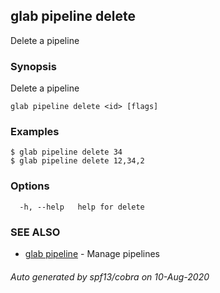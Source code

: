 ## glab pipeline delete

Delete a pipeline

### Synopsis

Delete a pipeline

```
glab pipeline delete <id> [flags]
```

### Examples

```
$ glab pipeline delete 34
$ glab pipeline delete 12,34,2

```

### Options

```
  -h, --help   help for delete
```

### SEE ALSO

* [glab pipeline](glab_pipeline.md)	 - Manage pipelines

###### Auto generated by spf13/cobra on 10-Aug-2020
